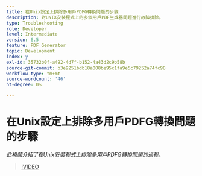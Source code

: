 ```yaml
---
title: 在Unix設定上排除多用戶PDFG轉換問題的步驟
description: 對UNIX安裝程式上的多個用戶PDF生成器問題進行故障排除。
type: Troubleshooting
role: Developer
level: Intermediate
version: 6.5
feature: PDF Generator
topic: Development
index: y
exl-id: 35732b0f-a492-4d7f-b152-4a43d2c9b58b
source-git-commit: b3e9251bdb18a008be95c1fa9e5c79252a74fc98
workflow-type: tm+mt
source-wordcount: '46'
ht-degree: 0%

---
```



# 在Unix設定上排除多用戶PDFG轉換問題的步驟

*此視頻介紹了在Unix安裝程式上排除多用戶PDFG轉換問題的過程。*

>[!VIDEO](https://video.tv.adobe.com/v/335549?quality=12&learn=on)
